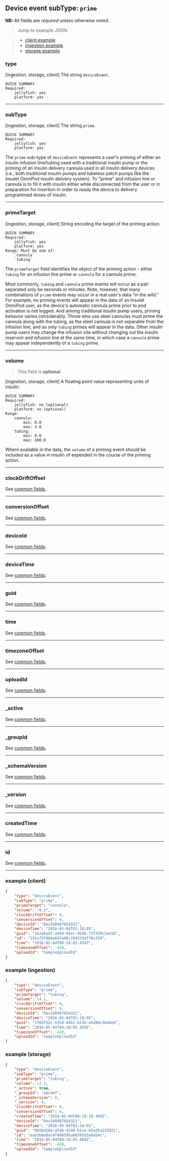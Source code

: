 ## Device event subType: `prime`

**NB:** All fields are *required* unless otherwise noted.


> Jump to example JSON:

>  - [client example](#example-client)
>  - [ingestion example](#example-ingestion)
>  - [storage example](#example-storage)


### type

[ingestion, storage, client] The string `deviceEvent`.

	QUICK SUMMARY
	Required:
		jellyfish: yes
		platform: yes

<!-- start type -->

<!-- end type -->

* * * * *

### subType

[ingestion, storage, client] The string `prime`.

	QUICK SUMMARY
	Required:
		jellyfish: yes
		platform: yes

<!-- start subType -->

The `prime` sub-type of `deviceEvent` represents a user's priming of either an insulin infusion line/tubing used with a traditional insulin pump or the priming of an insulin delivery cannula used in all insulin delivery devices (i.e., both traditional insulin pumps and tubeless patch pumps like the Insulet OmniPod insulin delivery system). To "prime" and infusion line or cannula is to fill it with insulin either while disconnected from the user or in preparation for insertion in order to ready the device to delivery programmed doses of insulin.

<!-- end subType -->

* * * * *

### primeTarget

[ingestion, storage, client] String encoding the target of the priming action.

	QUICK SUMMARY
	Required:
		jellyfish: yes
		platform: yes
	Range: Must be one of:
		`cannula`
		`tubing`

<!-- start primeTarget -->

The `primeTarget` field identifies the object of the priming action - either `tubing` for an infusion line prime or `cannula` for a cannula prime.

Most commonly, `tubing` and `cannula` prime events will occur as a pair separated only be seconds or minutes. Note, however, that many combinations of `prime` events may occur in a real user's data "in the wild." For example, no priming events will appear in the data of an Insulet OmniPod user, as the device's automatic cannula prime prior to pod activation is not logged. And among traditional insulin pump users, priming behavior varies considerably. Those who use steel cannulas must prime the cannula along with the tubing, as the steel cannula is not separable from the infusion line, and so only `tubing` primes will appear in the data. Other insulin pump users may change the infusion site without changing out the insulin reservoir and infusion line at the same time, in which case a `cannula` prime may appear independently of a `tubing` prime.

<!-- end primeTarget -->

* * * * *

### volume

> This field is **optional**.

[ingestion, storage, client] A floating point value representing units of insulin.

	QUICK SUMMARY
	Required:
		jellyfish: no (optional)
		platform: no (optional)
	Range:
		cannula:
			min: 0.0
			max: 3.0
		tubing:
			min: 0.0
			max: 100.0



<!-- start volume -->

Where available in the data, the `volume` of a priming event should be included as a value in insulin of expended in the course of the priming action.

<!-- end volume -->

* * * * *

### clockDriftOffset

See [common fields](../../common.md).

<!-- start clockDriftOffset -->
<!-- TODO -->
<!-- end clockDriftOffset -->

* * * * *

### conversionOffset

See [common fields](../../common.md).

<!-- start conversionOffset -->
<!-- TODO -->
<!-- end conversionOffset -->

* * * * *

### deviceId

See [common fields](../../common.md).

<!-- start deviceId -->
<!-- TODO -->
<!-- end deviceId -->

* * * * *

### deviceTime

See [common fields](../../common.md).

<!-- start deviceTime -->
<!-- TODO -->
<!-- end deviceTime -->

* * * * *

### guid

See [common fields](../../common.md).

<!-- start guid -->
<!-- TODO -->
<!-- end guid -->

* * * * *

### time

See [common fields](../../common.md).

<!-- start time -->
<!-- TODO -->
<!-- end time -->

* * * * *

### timezoneOffset

See [common fields](../../common.md).

<!-- start timezoneOffset -->
<!-- TODO -->
<!-- end timezoneOffset -->

* * * * *

### uploadId

See [common fields](../../common.md).

<!-- start uploadId -->
<!-- TODO -->
<!-- end uploadId -->

* * * * *

### _active

See [common fields](../../common.md).

<!-- start _active -->
<!-- TODO -->
<!-- end _active -->

* * * * *

### _groupId

See [common fields](../../common.md).

<!-- start _groupId -->
<!-- TODO -->
<!-- end _groupId -->

* * * * *

### _schemaVersion

See [common fields](../../common.md).

<!-- start _schemaVersion -->
<!-- TODO -->
<!-- end _schemaVersion -->

* * * * *

### _version

See [common fields](../../common.md).

<!-- start _version -->
<!-- TODO -->
<!-- end _version -->

* * * * *

### createdTime

See [common fields](../../common.md).

<!-- start createdTime -->
<!-- TODO -->
<!-- end createdTime -->

* * * * *

### id

See [common fields](../../common.md).

<!-- start id -->
<!-- TODO -->
<!-- end id -->

* * * * *

### example (client)

```json
{
	"type": "deviceEvent",
	"subType": "prime",
	"primeTarget": "cannula",
	"volume": "0.3",
	"clockDriftOffset": 0,
	"conversionOffset": 0,
	"deviceId": "DevId0987654321",
	"deviceTime": "2016-05-04T01:18:05",
	"guid": "1b2a6adf-a594-45ec-9e5b-f3f339c2ae18",
	"id": "192a73f9b6a647a98c194331dff0c259",
	"time": "2016-05-04T08:18:05.459Z",
	"timezoneOffset": -420,
	"uploadId": "SampleUploadId"
}
```

### example (ingestion)

```json
{
	"type": "deviceEvent",
	"subType": "prime",
	"primeTarget": "tubing",
	"volume": 14.2,
	"clockDriftOffset": 0,
	"conversionOffset": 0,
	"deviceId": "DevId0987654321",
	"deviceTime": "2016-05-04T01:18:05",
	"guid": "1f69f32c-535d-44b2-b53b-e6d90c36ebe6",
	"time": "2016-05-04T08:18:05.459Z",
	"timezoneOffset": -420,
	"uploadId": "SampleUploadId"
}
```

### example (storage)

```json
{
	"type": "deviceEvent",
	"subType": "prime",
	"primeTarget": "tubing",
	"volume": 13.5,
	"_active": true,
	"_groupId": "abcdef",
	"_schemaVersion": 0,
	"_version": 0,
	"clockDriftOffset": 0,
	"conversionOffset": 0,
	"createdTime": "2016-05-04T08:18:10.460Z",
	"deviceId": "DevId0987654321",
	"deviceTime": "2016-05-04T01:18:05",
	"guid": "0b56d26b-dfdb-4248-b1ce-b5ad5a225d21",
	"id": "eab3b8e0ac4f49059ba66705d1e8eb4c",
	"time": "2016-05-04T08:18:05.460Z",
	"timezoneOffset": -420,
	"uploadId": "SampleUploadId"
}
```
